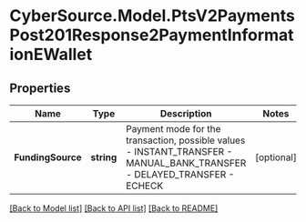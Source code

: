 # CyberSource.Model.PtsV2PaymentsPost201Response2PaymentInformationEWallet
## Properties

Name | Type | Description | Notes
------------ | ------------- | ------------- | -------------
**FundingSource** | **string** | Payment mode for the transaction, possible values - INSTANT_TRANSFER - MANUAL_BANK_TRANSFER - DELAYED_TRANSFER - ECHECK  | [optional] 

[[Back to Model list]](../README.md#documentation-for-models) [[Back to API list]](../README.md#documentation-for-api-endpoints) [[Back to README]](../README.md)

